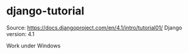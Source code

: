 # django-tutorial

Source: https://docs.djangoproject.com/en/4.1/intro/tutorial01/
Django version: 4.1

Work under Windows
